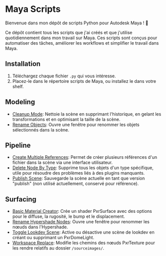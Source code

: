 # Maya Scripts

Bienvenue dans mon dépôt de scripts Python pour Autodesk Maya ! 🎨

Ce dépôt contient tous les scripts que j'ai créés et que j'utilise quotidiennement dans mon travail sur Maya. Ces scripts sont conçus pour automatiser des tâches, améliorer les workflows et simplifier le travail dans Maya.

## Installation

1. Téléchargez chaque fichier `.py` qui vous intéresse.
2. Placez-le dans le répertoire scripts de Maya, ou installez le dans votre shelf.

## Modeling

- [Cleanup Mode](Modeling/Cleanup_mode/cleanup.py): Nettoie la scène en supprimant l'historique, en gelant les transformations et en optimisant la taille de la scène.
- [Rename Objects](Modeling/RenameObjects/RenameObjects.py): Ouvre une fenêtre pour renommer les objets sélectionnés dans la scène.

## Pipeline

- [Create Multiple References](Pipeline/CreateMultipleReferences/CreateMultipleReferences.py): Permet de créer plusieurs références d'un fichier dans la scène via une interface utilisateur.
- [Delete Node By Type](Pipeline/DeleteNodeByType/DeleteNodeByType.py): Supprime tous les objets d'un type spécifique, utile pour résoudre des problèmes liés à des plugins manquants.
- [Publish Scene](Pipeline/PublishScene/PublishScene.py): Sauvegarde la scène actuelle en tant que version "publish" (non utilisé actuellement, conservé pour référence).

## Surfacing

- [Basic Material Creator](Surfacing/BasicMaterialCreator/BasicMaterialCreator.py): Crée un shader PxrSurface avec des options pour le diffuse, la rugosité, le bump et le displacement.
- [Rename Hypershade Nodes](Surfacing/RenameHypershadeNodes/RenameHypershadeNodes.py): Ouvre une fenêtre pour renommer les nœuds dans l'Hypershade.
- [Toggle Lookdev Scene](Surfacing/ToogleLookdevScene/ToogleLookdevScene.py): Active ou désactive une scène de lookdev en créant ou supprimant un PxrDomeLight.
- [Workspace Replace](Surfacing/WsReplace/WsReplace.py): Modifie les chemins des nœuds PxrTexture pour les rendre relatifs au dossier `/sourceimages/`.

